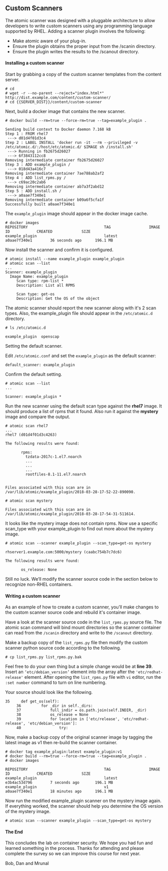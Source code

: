 ## Custom Scanners


The atomic scanner was designed with a pluggable architecture to allow developers to write custom scanners using any programming language supported by RHEL. Adding a scanner plugin involves the following:

* Make atomic aware of your plug-in.
* Ensure the plugin obtains the proper input from the /scanin directory. 
* Ensure the plugin writes the results to the /scanout directory.

#### Installing a custom scanner

Start by grabbing a copy of the custom scanner templates from the content server.

~~~shell
# cd 
# wget -r --no-parent --reject="index.html*" http://dist.example.com/content/custom-scanner/
# cd {{SERVER_DIST}}/content/custom-scanner
~~~

Next, build a docker image that contains the new scanner.

~~~shell
# docker build --rm=true --force-rm=true --tag=example_plugin .

Sending build context to Docker daemon 7.168 kB
Step 1 : FROM rhel7
 ---> d01d4f01d3c4
Step 2 : LABEL INSTALL 'docker run -it --rm --privileged -v /etc/atomic.d/:/host/etc/atomic.d/ $IMAGE sh /install.sh'
 ---> Running in fb2675d26027
 ---> 6f3843112cc8
Removing intermediate container fb2675d26027
Step 3 : ADD example_plugin /
 ---> 018d43a416c7
Removing intermediate container 7ae788ab2af2
Step 4 : ADD list_rpms.py /
 ---> c69ac20c2ab6
Removing intermediate container ab7a3f2abd12
Step 5 : ADD install.sh /
 ---> a0aae7f340e1
Removing intermediate container b09a6f5cfa1f
Successfully built a0aae7f340e1
~~~

The ```example_plugin``` image should appear in the docker image cache.

~~~shell
# docker images
REPOSITORY                                  TAG                 IMAGE ID            CREATED             SIZE
example_plugin                              latest              a0aae7f340e1        36 seconds ago      196.1 MB
~~~

Now install the scanner and confirm it is configured.

~~~shell
# atomic install --name example_plugin example_plugin
# atomic scan --list
...
Scanner: example_plugin 
  Image Name: example_plugin
     Scan type: rpm-list * 
     Description: List all RPMS

     Scan type: get-os 
     Description: Get the OS of the object
~~~

The atomic scanner should report the new scanner along with it's 2 scan types. Also, the example_plugin file should appear in the ```/etc/atomic.d``` directory. 

~~~shell
# ls /etc/atomic.d

example_plugin  openscap
~~~

Setting the default scanner.

Edit ```/etc/atomic.conf``` and set the ```example_plugin``` as the default scanner:

~~~shell
default_scanner: example_plugin
~~~

Confirm the default setting.

~~~shell
# atomic scan --list
...

Scanner: example_plugin * 
~~~

Run the new scanner using the default scan type against the **rhel7** image. It should produce a list of rpms that it found. Also run it against the **mystery** image and compare the output.

~~~shell
# atomic scan rhel7
...
rhel7 (d01d4f01d3c4263)

The following results were found:

       rpms:
         tzdata-2017c-1.el7.noarch
         ...
         ...
         ...
         rootfiles-8.1-11.el7.noarch


Files associated with this scan are in /var/lib/atomic/example_plugin/2018-03-28-17-52-22-890090.

# atomic scan mystery

Files associated with this scan are in /var/lib/atomic/example_plugin/2018-03-28-17-54-31-511614.
~~~

It looks like the mystery image does not contain rpms. Now use a specific scan_type with your example_plugin to find out more about the mystery image.

~~~shell
# atomic scan --scanner example_plugin --scan_type=get-os mystery

rhserver1.example.com:5000/mystery (caabc754b7c7dc6)

The following results were found:

       os_release: None
~~~

Still no luck. We’ll modify the scanner source code in the section below to recognize non-RHEL containers.

#### Writing a custom scanner

As an example of how to create a custom scanner, you’ll make changes to the custom scanner source code and rebuild it's container image. 

Have a look at the scanner source code in the ```list_rpms.py``` source file. The atomic scan command will bind mount directories so the scanner container can read from the ```/scanin``` directory and write to the ```/scanout``` directory.

Make a backup copy of the ```list_rpms.py``` file then modify the custom scanner python source code according to the following. 

~~~shell
# cp list_rpms.py list_rpms.py.bak
~~~

Feel free to do your own thing but a simple change would be at **line 39**. Insert an ```‘etc/debian_version’``` element into the array after the ```'etc/redhat-release'``` element. After opening the ```list_rpms.py``` file with ```vi``` editor, run the ```:set number``` command to turn on line numbering.

Your source should look like the following.

~~~shell
35     def get_os(self):
     36         for _dir in self._dirs:
     37             full_indir = os.path.join(self.INDIR, _dir)
     38             os_release = None
     39             for location in ['etc/release', 'etc/redhat-release', 'etc/debian_version']:
     40                 try:
~~~

Now, make a backup copy of the original scanner image by tagging the latest image as v1 then re-build the scanner container.

~~~shell
# docker tag example_plugin:latest example_plugin:v1
# docker build --rm=true --force-rm=true --tag=example_plugin .
# docker images

REPOSITORY                                  TAG                 IMAGE ID            CREATED             SIZE
example_plugin                              latest              e3b4ac53d796        7 seconds ago       196.1 MB
example_plugin                              v1                  a0aae7f340e1        18 minutes ago      196.1 MB
~~~

Now run the modified example_plugin scanner on the mystery image again. If everything worked, the scanner should help you determine the OS version of the mystery image.

~~~shell
# atomic scan --scanner example_plugin --scan_type=get-os mystery
~~~

#### The End

This concludes the lab on container security. We hope you had fun and learned something in the process. Thanks for attending and please complete the survey so we can improve this course for next year.

Bob, Dan and Mrunal



